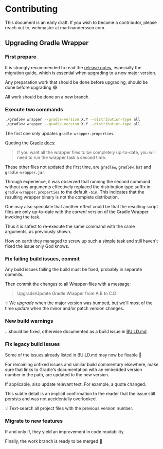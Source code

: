 # Contributing

This document is an early draft. If you wish to become a contributor, please
reach out to; webmaster at martinandersson.com.

## Upgrading Gradle Wrapper

### First prepare

It is strongly recommended to read the [release notes][FP-1], especially the
migration guide, which is essential when upgrading to a new major version.

Any preparation work that should be done before upgrading, should be done before
upgrading 😂

All work should be done on a new branch.

[FP-1]: https://gradle.org/releases

### Execute two commands

```bash
./gradlew wrapper --gradle-version X.Y --distribution-type all
./gradlew wrapper --gradle-version X.Y --distribution-type all
```

The first one only updates `gradle-wrapper.properties`.

Quoting the [Gradle docs][ETC-1]:

> If you want all the wrapper files to be completely up-to-date, you will need
> to run the wrapper task a second time.

These other files not updated the first time, are `gradlew`, `gradlew.bat` and
`gradle-wrapper.jar`.

Through experience, it was observed that running the second command without
any arguments effectively replaced the distribution type suffix in
`gradle-wrapper.properties` to the default `-bin`. This indicates that the
resulting wrapper binary is not the complete distribution.

One may also speculate that another effect could be that the resulting script
files are only up-to-date with the _current_ version of the Gradle Wrapper
invoking the task.

Thus it is safest to re-execute the same command with the same arguments, as
previously shown.

How on earth they managed to screw up such a simple task and still haven't
fixed the issue only God knows.

[ETC-1]: https://docs.gradle.org/8.9/userguide/gradle_wrapper.html#sec:upgrading_wrapper

### Fix failing build issues, commit

Any build issues failing the build must be fixed, probably in separate commits.

Then commit the changes to all Wrapper-files with a message:

> Upgrade/Update Gradle Wrapper from A.B to C.D

💡 We _upgrade_ when the major version was bumped, but we'll most of the time
_update_ when the minor and/or patch version changes.

### New build warnings

...should be fixed, otherwise documented as a build issue in [BUILD.md][NBW-1].

[NBW-1]: BUILD.md

### Fix legacy build issues

Some of the issues already listed in BUILD.md may now be fixable 🤞

For remaining unfixed issues and similar build commentary elsewhere, make sure
that links to Gradle's documentation with an embedded version number in the
path, are updated to the new version.

If applicable, also update relevant text. For example, a quote changed.

This subtle detail is an implicit confirmation to the reader that the issue
still persists and was not accidentally overlooked.

💡 Text-search all project files with the previous version number.

### Migrate to new features

If and only if, they yield an improvement in code readability.

Finally, the work branch is ready to be merged 🥳
